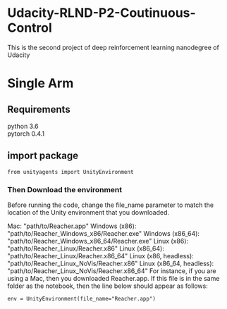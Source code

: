 # Udacity-RLND-P2-Coutinuous-Control
This is the second project of deep reinforcement learning nanodegree of Udacity

# Single Arm

## Requirements
python 3.6 <br>pytorch 0.4.1<br>

## import package
```
from unityagents import UnityEnvironment
```
### Then Download the environment
Before running the code, change the file_name parameter to match the location of the Unity environment that you downloaded.

Mac: "path/to/Reacher.app"
Windows (x86): "path/to/Reacher_Windows_x86/Reacher.exe"
Windows (x86_64): "path/to/Reacher_Windows_x86_64/Reacher.exe"
Linux (x86): "path/to/Reacher_Linux/Reacher.x86"
Linux (x86_64): "path/to/Reacher_Linux/Reacher.x86_64"
Linux (x86, headless): "path/to/Reacher_Linux_NoVis/Reacher.x86"
Linux (x86_64, headless): "path/to/Reacher_Linux_NoVis/Reacher.x86_64"
For instance, if you are using a Mac, then you downloaded Reacher.app. If this file is in the same folder as the notebook, then the line below should appear as follows:
```
env = UnityEnvironment(file_name="Reacher.app")
```
